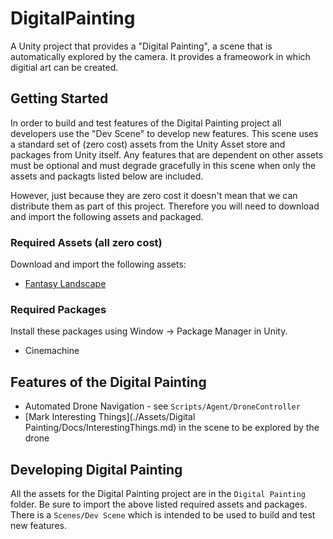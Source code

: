 # DigitalPainting
A Unity project that provides a "Digital Painting", a scene that is automatically explored by the camera. It provides a frameowork in which digitial art can be created.

## Getting Started

In order to build and test features of the Digital Painting project all developers use the "Dev Scene" to develop new features. This scene uses a standard set of (zero cost) assets from the Unity Asset store and packages from Unity itself. Any features that are dependent on other assets must be optional and must degrade gracefully in this scene when only the assets and packagts listed below are included.

However, just because they are zero cost it doesn't mean that we can distribute them as part of this project. Therefore you will need to download and import the following assets and packaged.

### Required Assets (all zero cost)

Download and import the following assets:

  * [Fantasy Landscape](https://assetstore.unity.com/packages/3d/environments/fantasy-landscape-103573)

### Required Packages

Install these packages using Window -> Package Manager in Unity.

  * Cinemachine

## Features of the Digital Painting

  * Automated Drone Navigation - see `Scripts/Agent/DroneController`
  * [Mark Interesting Things](./Assets/Digital Painting/Docs/InterestingThings.md) in the scene to be explored by the drone

## Developing Digital Painting

All the assets for the Digital Painting project are in the `Digital Painting` folder. Be sure to import the above listed required assets and packages. There is a `Scenes/Dev Scene` which is intended to be used to build and test new features.






